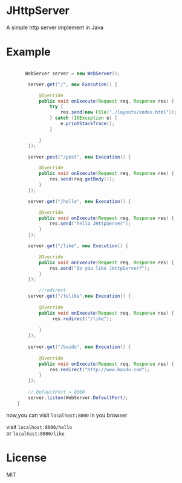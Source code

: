 JHttpServer
===========
A simple http server implement in Java  

Example
===
```java

       WebServer server = new WebServer();

		server.get("/", new Execution() {

			@Override
			public void onExecute(Request req, Response res) {
				try {
					res.send(new File("./layouts/index.html"));
				} catch (IOException e) {
					e.printStackTrace();
				}

			}
		});

		server.post("/post", new Execution() {

			@Override
			public void onExecute(Request req, Response res) {
				res.send(req.getBody());
			}
		});

		server.get("/hello", new Execution() {

			@Override
			public void onExecute(Request req, Response res) {
				res.send("hello JHttpServer");
			}
		});

		server.get("/like", new Execution() {

			@Override
			public void onExecute(Request req, Response res) {
				res.send("Do you like JHttpServer?");
			}
		});

			//redirect
		server.get("/tolike",new Execution() {
			
			@Override
			public void onExecute(Request req, Response res) {
				 res.redirect("/like");
				
			}
		});		
		
		server.get("/baidu", new Execution() {
			
			@Override
			public void onExecute(Request req, Response res) {
				res.redirect("http://www.baidu.com");
			}
		});
		
		// DefaultPort = 8000
		server.listen(WebServer.DefaultPort);
	}
```

now,you can visit `localhost:8000` in you browser  

visit `localhost:8000/hello`  
or `localhost:8000/like`  

License
===
MIT

